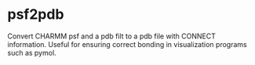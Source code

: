 # psf2pdb
Convert CHARMM psf and a pdb filt to a pdb file with CONNECT information.  Useful for ensuring correct bonding in visualization programs such as pymol.
